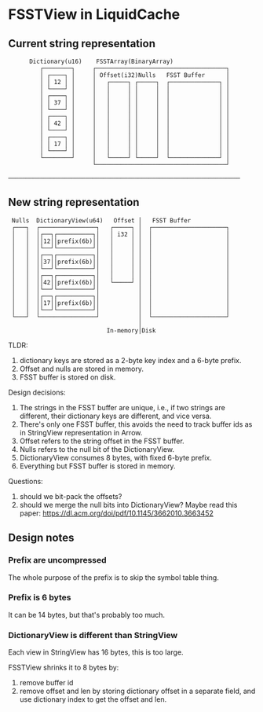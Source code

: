 # FSSTView in LiquidCache

## Current string representation

```
      Dictionary(u16)    FSSTArray(BinaryArray)                   
         ┌────────┐     ┌─────────────────────────────────────┐   
         │ ┌────┐ │     │ Offset(i32)Nulls   FSST Buffer      │   
         │ │ 12 │ │     │   ┌─────┐ ┌─────┐  ┌──────────────┐ │   
         │ └────┘ │     │   │     │ │     │  │              │ │   
         │ ┌────┐ │     │   │     │ │     │  │              │ │   
         │ │ 37 │ │     │   │     │ │     │  │              │ │   
         │ └────┘ │     │   │     │ │     │  │              │ │   
         │ ┌────┐ │     │   │     │ │     │  │              │ │   
         │ │ 42 │ │     │   │     │ │     │  │              │ │   
         │ └────┘ │     │   │     │ │     │  │              │ │   
         │ ┌────┐ │     │   │     │ │     │  │              │ │   
         │ │ 17 │ │     │   │     │ │     │  │              │ │   
         │ └────┘ │     │   │     │ │     │  │              │ │   
         └────────┘     │   └─────┘ └─────┘  └──────────────┘ │   
                        └─────────────────────────────────────┘   
                                                                  
──────────────────────────────────────────────────────────────────
```
## New string representation

```
 Nulls  DictionaryView(u64)   Offset │   FSST Buffer           
 ┌───┐  ┌────────────────┐   ┌─────┐ │  ┌─────────────────────┐
 │   │  │┌──┐┌──────────┐│   │ i32 │ │  │                     │
 │   │  ││12││prefix(6b)││   │     │ │  │                     │
 │   │  │└──┘└──────────┘│   │     │ │  │                     │
 │   │  │┌──┐┌──────────┐│   │     │ │  │                     │
 │   │  ││37││prefix(6b)││   │     │ │  │                     │
 │   │  │└──┘└──────────┘│   │     │ │  │                     │
 │   │  │┌──┐┌──────────┐│   │     │ │  │                     │
 │   │  ││42││prefix(6b)││   └─────┘ │  │                     │
 │   │  │└──┘└──────────┘│           │  │                     │
 │   │  │┌──┐┌──────────┐│           │  │                     │
 │   │  ││17││prefix(6b)││           │  │                     │
 │   │  │└──┘└──────────┘│           │  │                     │
 └───┘  └────────────────┘           │  └─────────────────────┘
                                     │                         
                            In-memory│Disk                     
```

TLDR: 
1. dictionary keys are stored as a 2-byte key index and a 6-byte prefix.
2. Offset and nulls are stored in memory.
3. FSST buffer is stored on disk.

Design decisions:
1. The strings in the FSST buffer are unique, i.e., if two strings are different, their dictionary keys are different, and vice versa.
2. There's only one FSST buffer, this avoids the need to track buffer ids as in StringView representation in Arrow. 
3. Offset refers to the string offset in the FSST buffer.
4. Nulls refers to the null bit of the DictionaryView.
5. DictionaryView consumes 8 bytes, with fixed 6-byte prefix. 
6. Everything but FSST buffer is stored in memory.

Questions:
1. should we bit-pack the offsets?
2. should we merge the null bits into DictionaryView? Maybe read this paper: https://dl.acm.org/doi/pdf/10.1145/3662010.3663452


## Design notes

### Prefix are uncompressed
The whole purpose of the prefix is to skip the symbol table thing.

### Prefix is 6 bytes
It can be 14 bytes, but that's probably too much.

### DictionaryView is different than StringView 
Each view in StringView has 16 bytes, this is too large.

FSSTView shrinks it to 8 bytes by:
1. remove buffer id
2. remove offset and len by storing dictionary offset in a separate field, and use dictionary index to get the offset and len.
